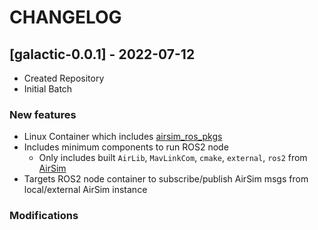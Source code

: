 # CHANGELOG

## [galactic-0.0.1] - 2022-07-12
 
- Created Repository
- Initial Batch
 
### New features

- Linux Container which includes [airsim_ros_pkgs](https://github.com/microsoft/AirSim/tree/main/ros2/src/airsim_ros_pkgs)
- Includes minimum components to run ROS2 node
    - Only includes built `AirLib`, `MavLinkCom`, `cmake`, `external`, `ros2` from [AirSim](https://github.com/microsoft/AirSim)
- Targets ROS2 node container to subscribe/publish AirSim msgs from local/external AirSim instance
 
### Modifications